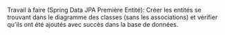 Travail à faire (Spring Data JPA Première Entité):
Créer les entités se trouvant dans le diagramme des classes (sans les associations) et vérifier qu’ils ont été ajoutés avec succès dans la base de données.
